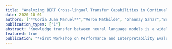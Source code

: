 ```yaml
---
title: "Analyzing BERT Cross-lingual Transfer Capabilities in Continual Sequence Labeling"
date: 2020-10-01
authors: ["**Coria Juan Manuel**","Veron Mathilde", "Ghannay Sahar","Bernard Guillaume","Bredin Hervé", "Galibert Olivier","Rosset Sophie"]
publication_types: ["1"]
abstract: "Knowledge transfer between neural language models is a widely used technique that has proven to improve performance in a multitude of natural language tasks, in particular with the recent rise of large pre-trained language models like BERT. Similarly, high crosslingual transfer has been shown to occur in multilingual language models. Hence, it is of great importance to better understand this phenomenon as well as its limits. While most studies about cross-lingual transfer focus on training on independent and identically distributed (i.e. i.i.d.) samples, in this paper we study cross-lingual transfer in a continual learning setting on two sequence labeling tasks: slotfilling and named entity recognition. We investigate this by training multilingual BERT on sequences of 9 languages, one language at a time, on the MultiATIS++ and MultiCoNER corpora. Our first findings are that forward transfer between languages is retained although forgetting is present. Additional experiments show that lost performance can be recovered with as little as a single training epoch even if forgetting was high, which can be explained by a progressive shift of model parameters towards a better multilingual initialization. We also find that commonly used metrics might be insufficient to assess continual learning performance."
featured: true
publication: "*First Workshop on Performance and Interpretability Evaluations of Multimodal, Multipurpose, Massive-Scale Models*"
---
```




